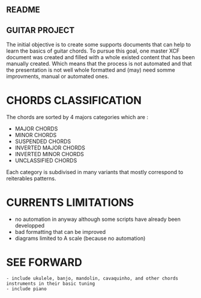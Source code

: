 ## README ##
## GUITAR PROJECT ##
The initial objective is to create some supports documents that can help to learn the basics of guitar chords. To pursue this goal, one master XCF document was created and filled with a whole existed content that has been manually created. Which means that the process is not automated and that the presentation is not well whole formatted and (may) need somme improvments, manual or automated ones.

# CHORDS CLASSIFICATION #
The chords are sorted by 4 majors categories which are : 
  - MAJOR CHORDS
  - MINOR CHORDS
  - SUSPENDED CHORDS
  - INVERTED MAJOR CHORDS
  - INVERTED MINOR CHORDS
  - UNCLASSIFIED CHORDS
  
 Each category is subdivised in many variants that mostly correspond to reiterables patterns.
 
 # CURRENTS LIMITATIONS #
  - no automation in anyway although some scripts have already been developped
  - bad formatting that can be improved
  - diagrams limited to A scale (because no automation)
  
  # SEE FORWARD #
    - include ukulele, banjo, mandolin, cavaquinho, and other chords instruments in their basic tuning
    - include piano
